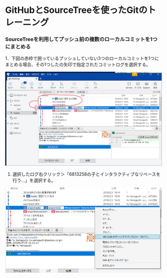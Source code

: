 # GitHubとSourceTreeを使ったGitのトレーニング


### SourceTreeを利用してプッシュ前の複数のローカルコミットを1つにまとめる

1．下図の赤枠で囲っているプッシュしていない3つのローカルコミットを1つにまとめる場合、その1つしたの矢印で指定されたコミットログを選択する。

![画像１](/images/1.png)

1. 選択したログ右クリック＞「6813258の子とインタラクティブなリベースを行う...」を選択する。

![画像２](/images/2.png)
